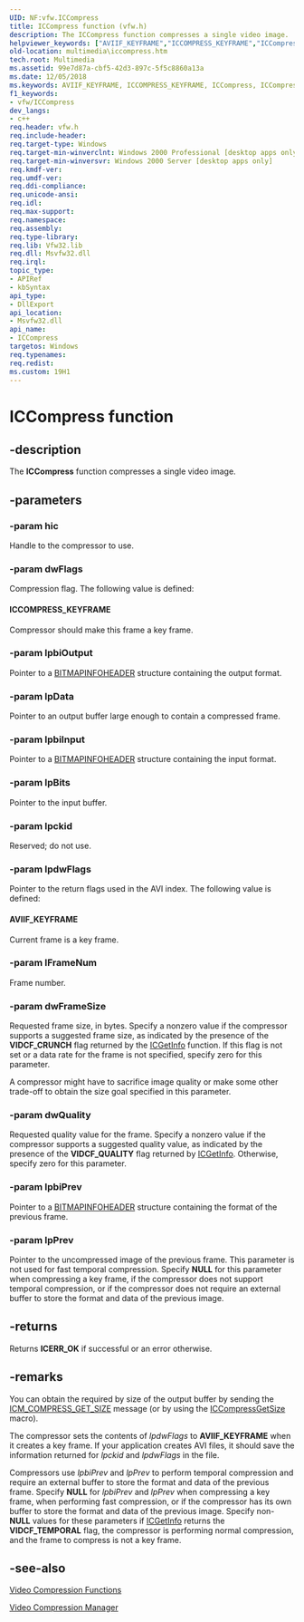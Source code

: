 ```yaml
---
UID: NF:vfw.ICCompress
title: ICCompress function (vfw.h)
description: The ICCompress function compresses a single video image.
helpviewer_keywords: ["AVIIF_KEYFRAME","ICCOMPRESS_KEYFRAME","ICCompress","ICCompress function [Windows Multimedia]","_win32_ICCompress","multimedia.iccompress","vfw/ICCompress"]
old-location: multimedia\iccompress.htm
tech.root: Multimedia
ms.assetid: 99e7d87a-cbf5-42d3-897c-5f5c8860a13a
ms.date: 12/05/2018
ms.keywords: AVIIF_KEYFRAME, ICCOMPRESS_KEYFRAME, ICCompress, ICCompress function [Windows Multimedia], _win32_ICCompress, multimedia.iccompress, vfw/ICCompress
f1_keywords:
- vfw/ICCompress
dev_langs:
- c++
req.header: vfw.h
req.include-header: 
req.target-type: Windows
req.target-min-winverclnt: Windows 2000 Professional [desktop apps only]
req.target-min-winversvr: Windows 2000 Server [desktop apps only]
req.kmdf-ver: 
req.umdf-ver: 
req.ddi-compliance: 
req.unicode-ansi: 
req.idl: 
req.max-support: 
req.namespace: 
req.assembly: 
req.type-library: 
req.lib: Vfw32.lib
req.dll: Msvfw32.dll
req.irql: 
topic_type:
- APIRef
- kbSyntax
api_type:
- DllExport
api_location:
- Msvfw32.dll
api_name:
- ICCompress
targetos: Windows
req.typenames: 
req.redist: 
ms.custom: 19H1
---
```


# ICCompress function


## -description



The <b>ICCompress</b> function compresses a single video image.




## -parameters




### -param hic

Handle to the compressor to use.
          


### -param dwFlags

Compression flag. The following value is defined:
          



#### ICCOMPRESS_KEYFRAME

Compressor should make this frame a key frame.


### -param lpbiOutput

Pointer to a <a href="https://docs.microsoft.com/windows/desktop/api/wingdi/ns-wingdi-bitmapinfoheader">BITMAPINFOHEADER</a> structure containing the output format.
          


### -param lpData

Pointer to an output buffer large enough to contain a compressed frame.
          


### -param lpbiInput

Pointer to a <a href="https://docs.microsoft.com/windows/desktop/api/wingdi/ns-wingdi-bitmapinfoheader">BITMAPINFOHEADER</a> structure containing the input format.
          


### -param lpBits

Pointer to the input buffer.
          


### -param lpckid

Reserved; do not use.
          


### -param lpdwFlags

Pointer to the return flags used in the AVI index. The following value is defined:
          



#### AVIIF_KEYFRAME

Current frame is a key frame.


### -param lFrameNum

Frame number.


### -param dwFrameSize

Requested frame size, in bytes. Specify a nonzero value if the compressor supports a suggested frame size, as indicated by the presence of the <b>VIDCF_CRUNCH</b> flag returned by the <a href="https://docs.microsoft.com/windows/desktop/api/vfw/nf-vfw-icgetinfo">ICGetInfo</a> function. If this flag is not set or a data rate for the frame is not specified, specify zero for this parameter.

A compressor might have to sacrifice image quality or make some other trade-off to obtain the size goal specified in this parameter.


### -param dwQuality

Requested quality value for the frame. Specify a nonzero value if the compressor supports a suggested quality value, as indicated by the presence of the <b>VIDCF_QUALITY</b> flag returned by <a href="https://docs.microsoft.com/windows/desktop/api/vfw/nf-vfw-icgetinfo">ICGetInfo</a>. Otherwise, specify zero for this parameter.
          


### -param lpbiPrev

Pointer to a <a href="https://docs.microsoft.com/windows/desktop/api/wingdi/ns-wingdi-bitmapinfoheader">BITMAPINFOHEADER</a> structure containing the format of the previous frame.
          


### -param lpPrev

Pointer to the uncompressed image of the previous frame. This parameter is not used for fast temporal compression. Specify <b>NULL</b> for this parameter when compressing a key frame, if the compressor does not support temporal compression, or if the compressor does not require an external buffer to store the format and data of the previous image.
          


## -returns



Returns <b>ICERR_OK</b> if successful or an error otherwise.
          




## -remarks



You can obtain the required by size of the output buffer by sending the <a href="https://docs.microsoft.com/windows/desktop/Multimedia/icm-compress-get-size">ICM_COMPRESS_GET_SIZE</a> message (or by using the <a href="https://docs.microsoft.com/windows/desktop/api/vfw/nf-vfw-iccompressgetsize">ICCompressGetSize</a> macro).

The compressor sets the contents of <i>lpdwFlags</i> to <b>AVIIF_KEYFRAME</b> when it creates a key frame. If your application creates AVI files, it should save the information returned for <i>lpckid</i> and <i>lpdwFlags</i> in the file.

Compressors use <i>lpbiPrev</i> and <i>lpPrev</i> to perform temporal compression and require an external buffer to store the format and data of the previous frame. Specify <b>NULL</b> for <i>lpbiPrev</i> and <i>lpPrev</i> when compressing a key frame, when performing fast compression, or if the compressor has its own buffer to store the format and data of the previous image. Specify non-<b>NULL</b> values for these parameters if <a href="https://docs.microsoft.com/windows/desktop/api/vfw/nf-vfw-icgetinfo">ICGetInfo</a> returns the <b>VIDCF_TEMPORAL</b> flag, the compressor is performing normal compression, and the frame to compress is not a key frame.




## -see-also




<a href="https://docs.microsoft.com/windows/desktop/Multimedia/video-compression-functions">Video Compression Functions</a>



<a href="https://docs.microsoft.com/windows/desktop/Multimedia/video-compression-manager">Video Compression Manager</a>
 

 

